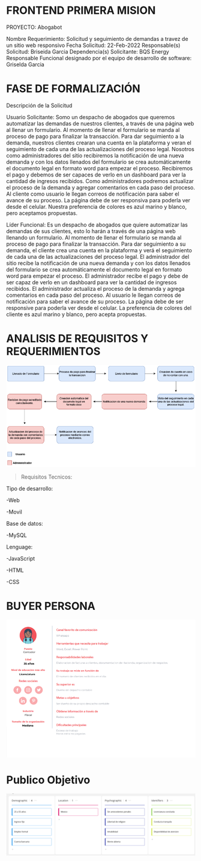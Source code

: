 # FRONTEND PRIMERA MISION
PROYECTO: Abogabot

Nombre Requerimiento: Solicitud y seguimiento de demandas a travez de un sitio web responsivo Fecha Solicitud: 22-Feb-2022 Responsable(s) Solicitud: Briseida Garcia Dependencia(s) Solicitante: BQS Energy Responsable Funcional designado por el equipo de desarrollo de software: Griselda Garcia

# FASE DE FORMALIZACIÓN

Descripción de la Solicitud

Usuario Solicitante: Somo un despacho de abogados que queremos automatizar las demandas de nuestros clientes, a través de una página web al llenar un formulario. Al momento de llenar el formulario se manda al proceso de pago para finalizar la transacción. Para dar seguimiento a la demanda, nuestros clientes crearan una cuenta en la plataforma y veran el seguimiento de cada una de las actualizaciones del proceso legal. Nosotros como administradores del sitio recibiremos la notificación de una nueva demanda y con los datos llenados del formulario se crea automáticamente el documento legal en formato word para empezar el proceso. Recibiremos el pago y debemos de ser capaces de verlo en un dashboard para ver la cantidad de ingresos recibidos. Como administradores podremos actualizar el proceso de la demanda y agregar comentarios en cada paso del proceso. Al cliente como usuario le llegan correos de notificación para saber el avance de su proceso. La página debe de ser responsiva para poderla ver desde el celular. Nuestra preferencia de colores es azul marino y blanco, pero aceptamos propuestas.

Líder Funcional: Es un despacho de abogados que quiere automatizar las demandas de sus clientes, esto lo harán a través de una página web llenando un formulario. Al momento de llenar el formulario se manda al proceso de pago para finalizar la transacción. Para dar seguimiento a su demanda, el cliente crea una cuenta en la plataforma y verá el seguimiento de cada una de las actualizaciones del proceso legal. El administrador del sitio recibe la notificación de una nueva demanda y con los datos llenados del formulario se crea automáticamente el documento legal en formato word para empezar el proceso. El administrador recibe el pago y debe de ser capaz de verlo en un dashboard para ver la cantidad de ingresos recibidos. El administrador actualiza el proceso de la demanda y agrega comentarios en cada paso del proceso. Al usuario le llegan correos de notificación para saber el avance de su proceso. La página debe de ser responsive para poderla ver desde el celular. La preferencia de colores del cliente es azul marino y blanco, pero acepta propuestas.


# ANALISIS DE REQUISITOS Y REQUERIMIENTOS

![ModelamientodeNegocio](https://github.com/MiguelEscareno/Frontend-PrimeraMision/blob/main/ModelamientodeNegocio.drawio.png)

>Requisitos Tecnicos:

Tipo de desarrollo:

  -Web
  
  -Movil
  
Base de datos:

  -MySQL
  
Lenguage:

  -JavaScript
  
  -HTML
  
  -CSS
  
# BUYER PERSONA

![ModelamientodeNegocio](https://github.com/MiguelEscareno/Frontend-PrimeraMision/blob/main/Buyer-Persona.png)

# Publico Objetivo

![ModelamientodeNegocio](https://github.com/MiguelEscareno/Frontend-PrimeraMision/blob/main/Publico%20Objetivo%20(2).png)
